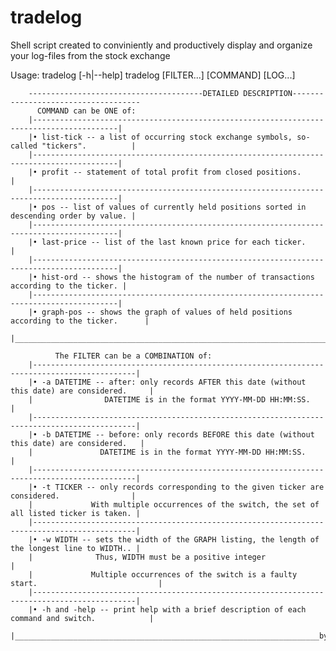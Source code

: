# tradelog
Shell script created to conviniently and productively display and organize your log-files from the stock exchange


Usage: tradelog [-h|--help]
        tradelog [FILTER...] [COMMAND] [LOG...]
      
        ---------------------------------------DETAILED DESCRIPTION------------------------------------
          COMMAND can be ONE of:
        |-----------------------------------------------------------------------------------------|
        |• list-tick -- a list of occurring stock exchange symbols, so-called "tickers".          | 
        |-----------------------------------------------------------------------------------------|
        |• profit -- statement of total profit from closed positions.                             |
        |-----------------------------------------------------------------------------------------|
        |• pos -- list of values of currently held positions sorted in descending order by value. | 
        |-----------------------------------------------------------------------------------------|
        |• last-price -- list of the last known price for each ticker.                            | 
        |-----------------------------------------------------------------------------------------|
        |• hist-ord -- shows the histogram of the number of transactions according to the ticker. | 
        |-----------------------------------------------------------------------------------------|
        |• graph-pos -- shows the graph of values of held positions according to the ticker.      | 
        |_________________________________________________________________________________________|

              The FILTER can be a COMBINATION of:
        |---------------------------------------------------------------------------------------------|
        |• -a DATETIME -- after: only records AFTER this date (without this date) are considered.     |   
        |                DATETIME is in the format YYYY-MM-DD HH:MM:SS.                               |
        |---------------------------------------------------------------------------------------------|
        |• -b DATETIME -- before: only records BEFORE this date (without this date) are considered.   |
        |               DATETIME is in the format YYYY-MM-DD HH:MM:SS.                                |
        |---------------------------------------------------------------------------------------------|
        |• -t TICKER -- only records corresponding to the given ticker are considered.                |
        |             With multiple occurrences of the switch, the set of all listed ticker is taken. |
        |---------------------------------------------------------------------------------------------|
        |• -w WIDTH -- sets the width of the GRAPH listing, the length of the longest line to WIDTH.. |
        |              Thus, WIDTH must be a positive integer                                         |
        |             Multiple occurrences of the switch is a faulty start.                           | 
        |---------------------------------------------------------------------------------------------|
        |• -h and -help -- print help with a brief description of each command and switch.            |
        |____________________________________________________________________by_playfulFence__________|
